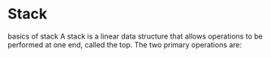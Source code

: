 # Stack <br>

basics of stack
A stack is a linear data structure that allows operations to be performed at one end, called the top. The two primary operations are:


